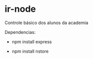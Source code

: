 ir-node
=======

Controle básico dos alunos da academia

Dependencias:

  - npm install express
  
  - npm install nstore